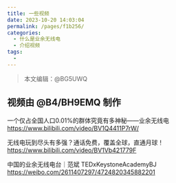 ```yaml
---
title: 一些视频
date: 2023-10-20 14:03:04
permalink: /pages/f1b256/
categories:
  - 什么是业余无线电
  - 介绍视频
tags:
  - 
---
```

> 本文编辑：@BG5UWQ  

## 视频由 @B4/BH9EMQ 制作

一个仅占全国人口0.01%的群体究竟有多神秘——业余无线电  
https://www.bilibili.com/video/BV1Q4411P7rW/

无线电玩到尽头有多强？通话免费，覆盖全球，直通月球！  
https://www.bilibili.com/video/BV1Vb421779F 

中国的业余无线电台｜范斌 TEDxKeystoneAcademyBJ  
https://weibo.com/2611407297/4724820345882201

